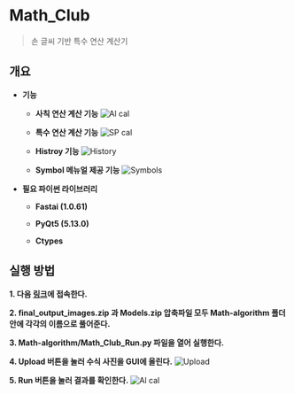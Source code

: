 # Math_Club
> 손 글씨 기반 특수 연산 계산기

## 개요
- __기능__

  * __사칙 연산 계산 기능__
![Al cal](https://user-images.githubusercontent.com/48426909/92005899-02185500-ed7f-11ea-850c-b9760f231691.gif)

  * __특수 연산 계산 기능__
![SP cal](https://user-images.githubusercontent.com/48426909/92005903-03498200-ed7f-11ea-990f-7647fffdfbc8.gif)

  * __Histroy 기능__
![History](https://user-images.githubusercontent.com/48426909/92005913-047aaf00-ed7f-11ea-9da1-57e1d03b2ddf.gif)

  * __Symbol 메뉴얼 제공 기능__
![Symbols](https://user-images.githubusercontent.com/48426909/92005878-fcbb0a80-ed7e-11ea-9380-114a97b601ce.gif)

- __필요 파이썬 라이브러리__

  * __Fastai (1.0.61)__

  * __PyQt5 (5.13.0)__

  * __Ctypes__

## 실행 방법
__1. 다음 [링크](https://drive.google.com/drive/folders/156K3_ntnY2QgR6tK0yzkvjM0d4bevb2W?usp=sharing
)에 접속한다.__

__2. final_output_images.zip 과 Models.zip 압축파일 모두 Math-algorithm 폴더안에 각각의 이름으로 풀어준다.__

__3. Math-algorithm/Math_Club_Run.py 파일을 열어 실행한다.__

__4. Upload 버튼을 눌러 수식 사진을 GUI에 올린다.__
![Upload](https://user-images.githubusercontent.com/48426909/92005881-fcbb0a80-ed7e-11ea-9582-436ff7c308c9.gif)

__5. Run 버튼을 눌러 결과를 확인한다.__
![Al cal](https://user-images.githubusercontent.com/48426909/92005899-02185500-ed7f-11ea-850c-b9760f231691.gif)
